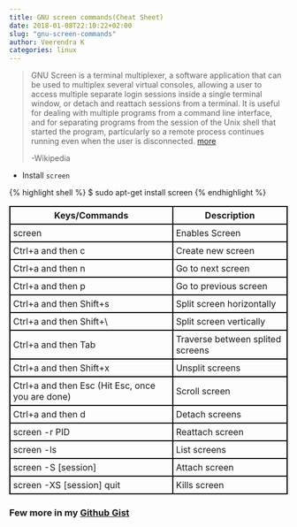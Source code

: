 ```yaml
---
title: GNU screen commands(Cheat Sheet)
date: 2018-01-08T22:10:22+02:00
slug: "gnu-screen-commands"
author: Veerendra K
categories: linux
---
```



>GNU Screen is a terminal multiplexer, a software application that can be used to multiplex several virtual consoles, allowing a user to access multiple separate login sessions inside a single terminal window, or detach and reattach sessions from a terminal. It is useful for dealing with multiple programs from a command line interface, and for separating programs from the session of the Unix shell that started the program, particularly so a remote process continues running even when the user is disconnected. [more](https://en.wikipedia.org/wiki/GNU_Screen)
>
>-Wikipedia

* Install `screen`

{% highlight shell %}
$ sudo apt-get install screen
{% endhighlight %}



<table class="tablelines">
<tr>
 <th>Keys/Commands</th><th>Description</th>
</tr>
<tr>
 <td>screen</td><td>Enables Screen</td>
</tr>
<tr>
 <td>Ctrl+a and then c</td><td>Create new screen</td>
</tr>
<tr>
 <td>Ctrl+a and then n</td><td>Go to next screen</td>
</tr>
<tr>
 <td>Ctrl+a and then p</td><td>Go to previous screen</td>
</tr>
<tr>
 <td>Ctrl+a and then Shift+s</td><td>Split screen horizontally</td>
</tr>
<tr>
 <td>Ctrl+a and then Shift+\</td><td>Split screen vertically</td>
</tr>
<tr>
 <td>Ctrl+a and then Tab</td><td>Traverse between splited screens</td>
</tr>
<tr>
 <td>Ctrl+a and then Shift+x</td><td>Unsplit screens</td>
</tr>
<tr>
 <td>Ctrl+a and then Esc (Hit Esc, once you are done)    </td><td>Scroll screen</td>
</tr>
<tr>
 <td>Ctrl+a and then d</td><td>Detach screens</td>
</tr>
<tr>
 <td>screen -r PID</td><td>Reattach screen</td>
</tr>
<tr>
 <td>screen -ls</td><td>List screens</td>
</tr>
<tr>
 <td>screen -S [session] </td><td>Attach screen</td>
</tr>
<tr>
 <td>screen -XS [session] quit</td><td>Kills screen</td>
</tr>
</table>

### Few more in my [Github Gist](https://gist.github.com/veerendra2/2d250c007b49fa213787a465fa1862a6)
<script src="https://gist.github.com/veerendra2/2d250c007b49fa213787a465fa1862a6.js"></script>

<style>
.tablelines table, .tablelines td, .tablelines th {
        border: 2px solid black;
        padding: 5px;
        }
.tablelines th{
 text-align:center;
 font-weight:bold
}

.PageNavigation {
  font-size: 16px;
  display: block;
  width: auto;
  overflow: hidden;
}

.PageNavigation a {
  display: block;
  width: 80%;
  float: left;
  margin: 1em 0;
}

.PageNavigation .next {
  text-align: left;
}

</style>

